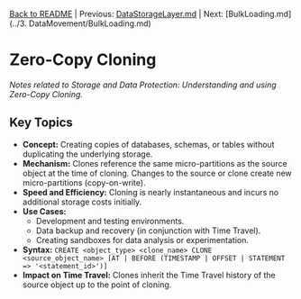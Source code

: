 [Back to README](../README.md) | Previous: [DataStorageLayer.md](DataStorageLayer.md) | Next: [BulkLoading.md](../3. DataMovement/BulkLoading.md)

# Zero-Copy Cloning

*Notes related to Storage and Data Protection: Understanding and using Zero-Copy Cloning.*

## Key Topics
*   **Concept:** Creating copies of databases, schemas, or tables without duplicating the underlying storage.
*   **Mechanism:** Clones reference the same micro-partitions as the source object at the time of cloning. Changes to the source or clone create new micro-partitions (copy-on-write).
*   **Speed and Efficiency:** Cloning is nearly instantaneous and incurs no additional storage costs initially.
*   **Use Cases:**
    *   Development and testing environments.
    *   Data backup and recovery (in conjunction with Time Travel).
    *   Creating sandboxes for data analysis or experimentation.
*   **Syntax:** `CREATE <object_type> <clone_name> CLONE <source_object_name> [AT | BEFORE (TIMESTAMP | OFFSET | STATEMENT => '<statement_id>')]`
*   **Impact on Time Travel:** Clones inherit the Time Travel history of the source object up to the point of cloning.
